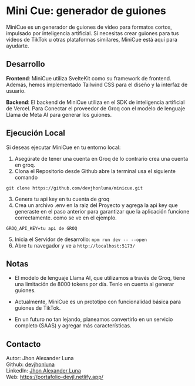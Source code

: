 # Mini Cue: generador de guiones

MiniCue es un generador de guiones de video para formatos cortos, impulsado por inteligencia artificial. Si necesitas crear guiones para tus videos de TikTok u otras plataformas similares, MiniCue está aquí para ayudarte.

## Desarrollo

__Frontend__: MiniCue utiliza SvelteKit como su framework de frontend. Además, hemos implementado Tailwind CSS para el diseño y la interfaz de usuario.

__Backend__: El backend de MiniCue utiliza en el SDK de inteligencia artificial de Vercel. Para Conectar el proveedor de Groq con el modelo de lenguaje Llama de Meta AI para generar los guiones.

## Ejecución Local

Si deseas ejecutar MiniCue en tu entorno local:

1. Asegúrate de tener una cuenta en Groq de lo contrario crea una cuenta en groq.
2. Clona el Repositorio desde Github abre la terminal usa el siguiente comando

```terminal
git clone https://github.com/devjhonluna/minicue.git
```

3. Genera tu api key en tu cuenta de groq
4. Crea un archivo .env en la raiz del Proyecto y agrega la api key que generaste en el paso anterior para garantizar que la aplicación funcione correctamente. como se ve en el ejemplo.
```env
GROQ_API_KEY=tu api de GROQ
```
5. Inicia el Servidor de desarrollo:
   ```npm run dev -- --open```
6. Abre tu navegador y ve a  ``` http://localhost:5173/ ``` 
 
## Notas

- El modelo de lenguaje Llama AI, que utilizamos a través de Groq, tiene una limitación de 8000 tokens por día. Tenlo en cuenta al generar guiones.

- Actualmente, MiniCue es un prototipo con funcionalidad básica para guiones de TikTok.

- En un futuro no tan lejando, planeamos convertirlo en un servicio completo (SAAS) y agregar más características.

## Contacto

Autor: Jhon Alexander Luna  
Github: [devjhonluna](https://github.com/devjhonluna)  
LinkedIn: [Jhon Alexander Luna](https://www.linkedin.com/in/jhon-alexander-luna-gonzalez-ab30a017a/)  
Web: https://portafolio-devjl.netlify.app/ 

